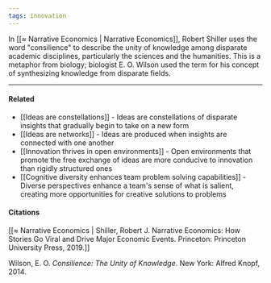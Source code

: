 ```yaml
---
tags: innovation
---
```


In [[≈ Narrative Economics | Narrative Economics]], Robert Shiller uses the word "consilience" to describe the unity of knowledge among disparate academic disciplines, particularly the sciences and the humanities. This is a metaphor from biology; biologist E. O. Wilson used the term for his concept of synthesizing knowledge from disparate fields.

---

#### Related

-   [[Ideas are constellations]] - Ideas are constellations of disparate insights that gradually begin to take on a new form
-   [[Ideas are networks]] - Ideas are produced when insights are connected with one another
-   [[Innovation thrives in open environments]] - Open environments that promote the free exchange of ideas are more conducive to innovation than rigidly structured ones
-   [[Cognitive diversity enhances team problem solving capabilities]] - Diverse perspectives enhance a team's sense of what is salient, creating more opportunities for creative solutions to problems

#### Citations

[[≈ Narrative Economics | Shiller, Robert J. Narrative Economics: How Stories Go Viral and Drive Major Economic Events. Princeton: Princeton University Press, 2019.]]

Wilson, E. O. _Consilience: The Unity of Knowledge_. New York: Alfred Knopf, 2014.